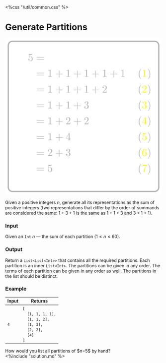 <%css "/util/common.css" %>

# Generate Partitions
<div class="logo">
    <img src="../../images/partitions_logo.png">
</div>

Given a positive integers $n$, generate all its representations as 
the sum of positive integers (two representations that differ by the 
order of summands are considered the same: 
$1+3+1$ is the same as $1+1+3$ and $3+1+1$).

### Input

Given an `Int` $n$ — the sum of each partition ($1 \le n \le 60$).

### Output

Return a `List<List<Int>>` that contains all the required partitions.
Each partition is an inner `List<Int>`.
The partitions can be given in any order.
The terms of each partition can be given in any order as well.
The partitions in the list should be distinct.

### Example


<div class="samples">

| Input       | Returns                                                                                                  |
|-------------|----------------------------------------------------------------------------------------------------------|
| `4`         | `[` <br/> `  [1, 1, 1, 1],`<br/> `  [1, 1, 2],`<br/> `  [1, 3],` <br/> `  [2, 2],`<br/>`  [4]` <br/> `]` |

</div>

<div class="hint">
How would you list all partitions of $n=5$ by hand?
</div>

<div class="hint">
<%include "solution.md" %>
</div>